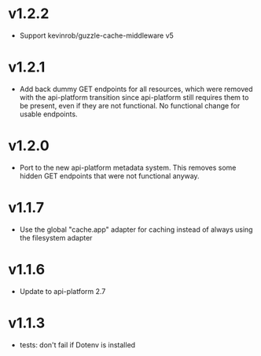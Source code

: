 # v1.2.2

* Support kevinrob/guzzle-cache-middleware v5

# v1.2.1

* Add back dummy GET endpoints for all resources, which were removed with the api-platform transition since api-platform still requires them to be present, even if they are not functional. No functional change for usable endpoints.

# v1.2.0

* Port to the new api-platform metadata system. This removes some hidden GET endpoints that were not functional anyway.

# v1.1.7

* Use the global "cache.app" adapter for caching instead of always using the filesystem adapter

# v1.1.6

* Update to api-platform 2.7

# v1.1.3

* tests: don't fail if Dotenv is installed